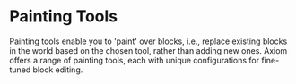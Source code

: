# Painting Tools

Painting tools enable you to 'paint' over blocks, i.e., replace existing blocks in the world based on the chosen tool, rather than adding new ones. Axiom offers a range of painting tools, each with unique configurations for fine-tuned block editing.
